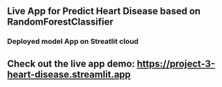 ## Live App for Predict Heart Disease based on RandomForestClassifier
### Deployed model App on Streatlit cloud
Check out the live app demo: https://project-3-heart-disease.streamlit.app
---
